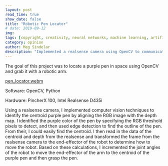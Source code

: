 ```yaml
---
layout: post
read_time: true
show_date: false
title: "Robotic Pen Locator"
# date: 2019-09-12
img: 
tags: [copyright, creativity, neural networks, machine learning, artificial intelligence]
category: opinion
author: Meg Sindelar
description: "Implemented a realsense camera using OpenCV to communicate to a robotic arm where a purple pen is in space, and have the robotic arm move to and grab the pen."
---
```

The goal of this project was to locate a purple pen in space using OpenCV and grab it with a robotic arm.

[pen_locator.webm](https://user-images.githubusercontent.com/87098227/201566029-3bbd70ee-b4f7-40f7-b1ee-55b270418cfe.webm)

Software: OpenCV, Python

Hardware: PincherX 100, Intel Realsense D435i

Using a realsense camera, I implemented computer vision techniques to identify the centroid purple pen by aligning the RGB image with the depth map. I identified the purple color of the pen by specifying the RGB threshold pixels to detect, and then used edge detection to find the outline of the pen. From their, I could easily find the centroid. I then read in the data of the centroid and depth from the realsense and transformed the frame from the realsense camera to the end-effector of the robot to determine how to move the robot. Based on these calculations, I incremented the joint angles of the robot to move the end-effector of the arm to the centroid of the purple pen and then grasp the pen.
